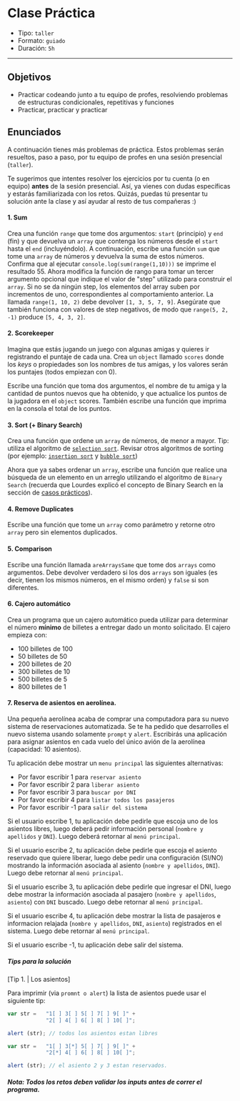 # Clase Práctica

- Tipo: `taller`
- Formato: `guiado`
- Duración: `5h`

***

## Objetivos
- Practicar codeando junto a tu equipo de profes, resolviendo problemas de estructuras condicionales, repetitivas y funciones
- Practicar, practicar y practicar

## Enunciados
A continuación tienes más problemas de práctica. Estos problemas serán resueltos, paso a paso, por tu equipo de profes en una sesión presencial (`taller`).

Te sugerimos que intentes resolver los ejercicios por tu cuenta (o en equipo) **antes** de la sesión presencial. Así, ya vienes con dudas específicas y estarás familiarizada con los retos. Quizás, puedas tú presentar tu solución ante la clase y así ayudar al resto de tus compañeras :)

#### 1. Sum
Crea una función `range` que tome dos argumentos: `start` (principio) y `end` (fin) y que devuelva un `array` que contenga los números desde el `start` hasta el `end` (incluyéndolo). A continuación, escribe una función `sum` que tome una `array` de números y devuelva la suma de estos números. Confirma que al ejecutar `console.log(sum(range(1,10)))` se imprime el resultado 55. Ahora modifica la función de rango para tomar un tercer argumento opcional que indique el valor de "step" utilizado para construir el `array`. Si no se da ningún step, los elementos del array suben por incrementos de uno, correspondientes al comportamiento anterior. La llamada  `range(1, 10, 2)` debe devolver `[1, 3, 5, 7, 9]`. Asegúrate que también funciona con valores de step negativos, de modo que `range(5, 2, -1)` produce `[5, 4, 3, 2]`.

#### 2. Scorekeeper
Imagina que estás jugando un juego con algunas amigas y quieres ir registrando el puntaje de cada una. Crea un `object` llamado `scores` donde los _keys_ o propiedades son los nombres de tus amigas, y los valores serán los puntajes (todos empiezan con 0).

Escribe una función que toma dos argumentos, el nombre de tu amiga y la cantidad de puntos nuevos que ha obtenido, y que actualice los puntos de la jugadora en el `object` scores. También escribe una función que imprima en la consola el total de los puntos.

#### 3. Sort (+ Binary Search)
Crea una función que ordene un `array` de números, de menor a mayor. Tip: utiliza el algoritmo de [`selection sort`](https://en.wikipedia.org/wiki/Selection_sort). Revisar otros algoritmos de sorting (por ejemplo: [`insertion sort`](https://en.wikipedia.org/wiki/Insertion_sort#/media/File:Insertion-sort-example-300px.gif) y [`bubble sort`](https://upload.wikimedia.org/wikipedia/commons/c/c8/Bubble-sort-example-300px.gif))

Ahora que ya sabes ordenar un `array`, escribe una función que realice una búsqueda de un elemento en un arreglo utilizando el algoritmo de `Binary Search` (recuerda que Lourdes explicó el concepto de Binary Search en la sección de [casos prácticos](08-practical-cases.md)).

#### 4. Remove Duplicates
Escribe una función que tome un `array` como parámetro y retorne otro `array` pero sin elementos duplicados.

#### 5. Comparison
Escribe una función llamada `areArraysSame` que tome dos `arrays` como argumentos. Debe devolver verdadero si los dos `arrays` son iguales (es decir, tienen los mismos números, en el mismo orden) y `false` si son diferentes.

#### 6. Cajero automático
Crea un programa que un cajero automático pueda utilizar para determinar el número **mínimo** de billetes a entregar dado un monto solicitado. El cajero empieza con:
* 100 billetes de 100
* 50 billetes de 50
* 200 billetes de 20
* 300 billetes de 10
* 500 billetes de 5
* 800 billetes de 1

#### 7. Reserva de asientos en aerolínea.

Una pequeña aerolínea acaba de comprar una computadora para su nuevo sistema de reservaciones automatizada. Se te ha pedido que desarrolles el nuevo sistema usando solamente `prompt` y `alert`. Escribirás una aplicación para asignar asientos en cada vuelo del único avión de la aerolínea (capacidad: 10 asientos).

Tu aplicación debe mostrar  un `menu principal` las siguientes alternativas:

* Por favor escribir 1 para `reservar asiento`
* Por favor escribir 2 para `liberar asiento`
* Por favor escribir 3 para `buscar por DNI`
* Por favor escribir 4 para `listar todos los pasajeros`
* Por favor escribir -1 para `salir del sistema`

Si el usuario escribe 1, tu aplicación debe pedirle que escoja uno de los asientos libres, luego deberá pedir información personal (`nombre y apellidos` y `DNI`). Luego deberá retornar al `menú principal`.

Si el usuario escribe 2, tu aplicación debe pedirle que escoja el asiento reservado que quiere liberar, luego debe pedir una configuración (SI/NO) mostrando la información asociada al asiento (`nombre y apellidos`, `DNI`). Luego debe retornar al `menú principal`.

Si el usuario escribe 3, tu aplicación debe pedirle que ingresar el DNI, luego debe mostrar la información asociada al pasajero (`nombre y apellidos`, `asiento`) con `DNI` buscado. Luego debe retornar al `menú principal`.

Si el usuario escribe 4, tu aplicación debe mostrar la lista de pasajeros e informacion relajada (`nombre y apellidos`, `DNI`, `asiento`) registrados en el sistema. Luego debe retornar al `menú principal`.


Si el usuario escribe -1, tu aplicación debe   salir del sistema.


##### Tips para la solución

[Tip 1. | Los asientos]

Para imprimir (via `promnt o alert`) la lista de asientos puede usar el siguiente tip:

```js
var str =   "1[ ] 3[ ] 5[ ] 7[ ] 9[ ]" +
            "2[ ] 4[ ] 6[ ] 8[ ] 10[ ]";

alert (str); // todos los asientos estan libres

var str =   "1[ ] 3[*] 5[ ] 7[ ] 9[ ]" +
            "2[*] 4[ ] 6[ ] 8[ ] 10[ ]";

alert (str); // el asiento 2 y 3 estan reservados.

```

#### _Nota: Todos los retos deben validar los inputs antes de correr el programa._

